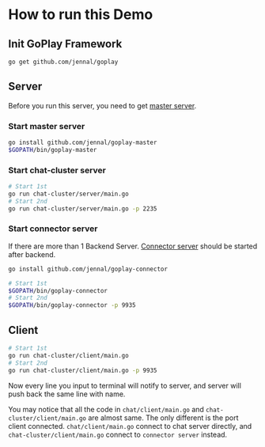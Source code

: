 # How to run this Demo

## Init GoPlay Framework

```bash
go get github.com/jennal/goplay
```

## Server

Before you run this server, you need to get [master server](https://github.com/Jennal/goplay-master).

### Start master server

```bash
go install github.com/jennal/goplay-master
$GOPATH/bin/goplay-master
```

### Start chat-cluster server

```bash
# Start 1st
go run chat-cluster/server/main.go
# Start 2nd
go run chat-cluster/server/main.go -p 2235
```

### Start connector server

If there are more than 1 Backend Server. [Connector server](https://github.com/Jennal/goplay-connector) should be started after backend.

```bash
go install github.com/jennal/goplay-connector

# Start 1st
$GOPATH/bin/goplay-connector
# Start 2nd
$GOPATH/bin/goplay-connector -p 9935
```

## Client

```bash
# Start 1st
go run chat-cluster/client/main.go
# Start 2nd
go run chat-cluster/client/main.go -p 9935
```

Now every line you input to terminal will notify to server, and server will push back the same line with name.

You may notice that all the code in `chat/client/main.go` and `chat-cluster/client/main.go` are almost same. The only different is the port client connected. `chat/client/main.go` connect to chat server directly, and `chat-cluster/client/main.go` connect to `connector server` instead.